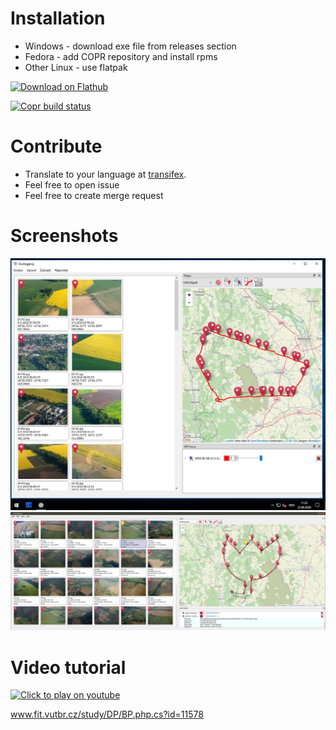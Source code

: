 # Installation

* Windows - download exe file from releases section
* Fedora - add COPR repository and install rpms
* Other Linux - use flatpak

<a href='https://flathub.org/apps/details/com.github.jmlich.geotagging'><img width='240' alt='Download on Flathub' src='https://flathub.org/assets/badges/flathub-badge-en.png'/></a>

[![Copr build status](https://copr.fedorainfracloud.org/coprs/jmlich/laa/package/com.github.jmlich.geotagging/status_image/last_build.png)](https://copr.fedorainfracloud.org/coprs/jmlich/laa/package/com.github.jmlich.geotagging/)

# Contribute

* Translate to your language at [transifex](https://www.transifex.com/jozef-mlich/geotagging/dashboard/).
* Feel free to open issue
* Feel free to create merge request 

# Screenshots

![screenshot](./data/geotagging.png)
![screenshot2](./data/screenshot2.png)

# Video tutorial

[![Click to play on youtube](https://img.youtube.com/vi/BZhxQC5wgNI/0.jpg)](https://www.youtube.com/watch?v=BZhxQC5wgNI)

www.fit.vutbr.cz/study/DP/BP.php.cs?id=11578
